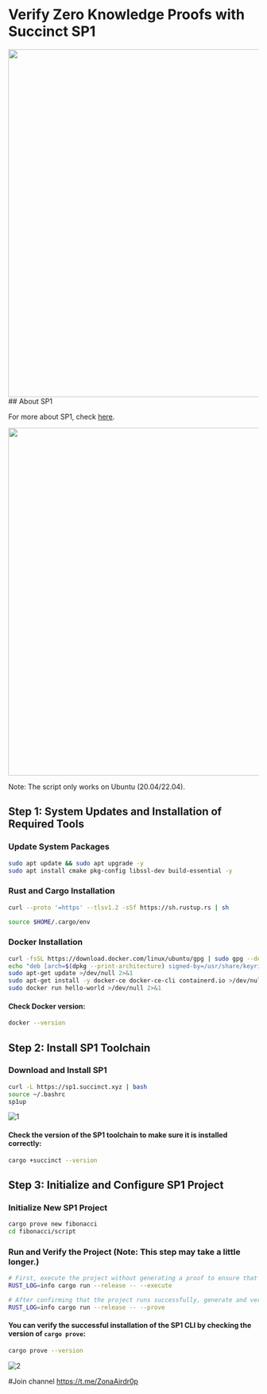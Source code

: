 # Verify Zero Knowledge Proofs with Succinct SP1

<img src="https://app.ashbyhq.com/api/images/org-theme-wordmark/b045220d-46fa-4dd2-9364-ea30bc7bb174/81de4234-5c9f-40cf-8566-4324fd3a42f4.png" width="700"/>
## About SP1

For more about SP1, check [here](https://docs.succinct.xyz/introduction.html).


<img src="https://docs.succinct.xyz/sp1.png" width="700"/>

Note: The script only works on Ubuntu (20.04/22.04). 


## Step 1: System Updates and Installation of Required Tools

### Update System Packages
```bash
sudo apt update && sudo apt upgrade -y
sudo apt install cmake pkg-config libssl-dev build-essential -y
```

### Rust and Cargo Installation
```bash
curl --proto '=https' --tlsv1.2 -sSf https://sh.rustup.rs | sh

source $HOME/.cargo/env
```

### Docker Installation
```bash
curl -fsSL https://download.docker.com/linux/ubuntu/gpg | sudo gpg --dearmor -o /usr/share/keyrings/docker-archive-keyring.gpg
echo "deb [arch=$(dpkg --print-architecture) signed-by=/usr/share/keyrings/docker-archive-keyring.gpg] https://download.docker.com/linux/ubuntu $(lsb_release -cs) stable" | sudo tee /etc/apt/sources.list.d/docker.list > /dev/null
sudo apt-get update >/dev/null 2>&1
sudo apt-get install -y docker-ce docker-ce-cli containerd.io >/dev/null 2>&1
sudo docker run hello-world >/dev/null 2>&1
```
#### Check Docker version:
```bash
docker --version
```

## Step 2: Install SP1 Toolchain

### Download and Install SP1 
```bash
curl -L https://sp1.succinct.xyz | bash
source ~/.bashrc
sp1up
```

![1](https://github.com/user-attachments/assets/394f0326-56a0-4b78-928d-da591125d72a)


#### Check the version of the SP1 toolchain to make sure it is installed correctly:
```bash
cargo +succinct --version
```

## Step 3: Initialize and Configure SP1 Project

### Initialize New SP1 Project
```bash
cargo prove new fibonacci
cd fibonacci/script
```

### Run and Verify the Project (Note: This step may take a little longer.)
```bash
# First, execute the project without generating a proof to ensure that everything is set up correctly:
RUST_LOG=info cargo run --release -- --execute

# After confirming that the project runs successfully, generate and verify ZK proof:
RUST_LOG=info cargo run --release -- --prove
```

#### You can verify the successful installation of the SP1 CLI by checking the version of `cargo prove`:
```bash
cargo prove --version
```
![2](https://github.com/user-attachments/assets/c5a7d96a-779d-4669-b768-8f46906469ef)

#Join channel
https://t.me/ZonaAirdr0p


